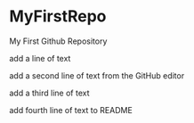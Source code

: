 # MyFirstRepo
My First Github Repository

add a line of text

add a second line of text from the GitHub editor

add a third line of text

add fourth line of text to README

